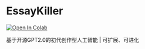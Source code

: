 # EssayKiller
<a href="https://colab.research.google.com/github/rdp-studio/EssayKiller/blob/master/lab.ipynb" target="_parent"><img src="https://colab.research.google.com/assets/colab-badge.svg" alt="Open In Colab"/></a>

基于开源GPT2.0的初代创作型人工智能 | 可扩展、可进化
